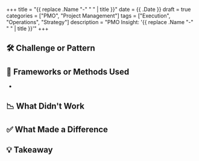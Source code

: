 +++
title = "{{ replace .Name "-" " " | title }}"
date = {{ .Date }}
draft = true
categories = ["PMO", "Project Management"]
tags = ["Execution", "Operations", "Strategy"]
description = "PMO Insight: '{{ replace .Name "-" " " | title }}'"
+++

## 🛠️ Challenge or Pattern

## 📏 Frameworks or Methods Used

- 

## 📉 What Didn't Work

## ✅ What Made a Difference

## 💡 Takeaway

